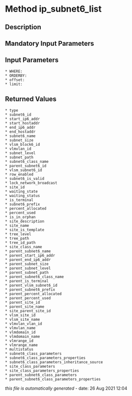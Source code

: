 # Method ip_subnet6_list

## Description
	

## Mandatory Input Parameters

## Input Parameters
	* WHERE:
	* ORDERBY:
	* offset:
	* limit:

## Returned Values
	* type
	* subnet6_id
	* start_ip6_addr
	* start_hostaddr
	* end_ip6_addr
	* end_hostaddr
	* subnet6_name
	* subnet_size
	* vlsm_block6_id
	* vlmvlan_id
	* subnet_level
	* subnet_path
	* subnet6_class_name
	* parent_subnet6_id
	* vlsm_subnet6_id
	* row_enabled
	* subnet6_is_valid
	* lock_network_broadcast
	* site_id
	* waiting_state
	* waiting_status
	* is_terminal
	* subnet6_prefix
	* percent_allocated
	* percent_used
	* is_in_orphan
	* site_description
	* site_name
	* site_is_template
	* tree_level
	* tree_path
	* tree_id_path
	* site_class_name
	* parent_subnet6_name
	* parent_start_ip6_addr
	* parent_end_ip6_addr
	* parent_subnet_size
	* parent_subnet_level
	* parent_subnet_path
	* parent_subnet6_class_name
	* parent_is_terminal
	* parent_vlsm_subnet6_id
	* parent_subnet6_prefix
	* parent_percent_allocated
	* parent_percent_used
	* parent_site_id
	* parent_site_name
	* site_parent_site_id
	* vlsm_site_id
	* vlsm_site_name
	* vlmvlan_vlan_id
	* vlmvlan_name
	* vlmdomain_id
	* vlmdomain_name
	* vlmrange_id
	* vlmrange_name
	* multistatus
	* subnet6_class_parameters
	* subnet6_class_parameters_properties
	* subnet6_class_parameters_inheritance_source
	* site_class_parameters
	* site_class_parameters_properties
	* parent_subnet6_class_parameters
	* parent_subnet6_class_parameters_properties


*this file is automatically generated* - date: 26 Aug 2021 12:04